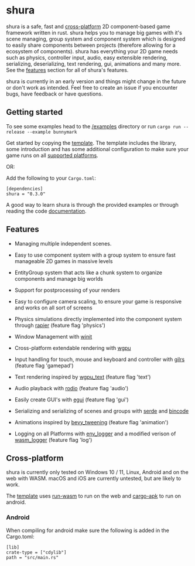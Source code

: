 # shura

shura is a safe, fast and [cross-platform](#Cross-platform) 2D component-based game framework written in rust. shura helps you to manage big games with it's scene managing, group system and component system which is designed to easily share components between projects (therefore allowing for a ecosystem of components). shura has everything your 2D game needs such as physics, controller input, audio, easy extensible rendering, serializing, deserializing, text rendering, gui, animations and many more. See the [features](#Features) section for all of shura's features.

shura is currently in an early version and things might change in the future or don't work as intended. Feel free to create an issue if you encounter bugs, have feedback or have questions.

## Getting started

To see some examples head to the [/examples](https://github.com/AndriBaal/shura/tree/main/examples) directory or run `cargo run --release --example bunnymark`

Get started by copying the [template](https://github.com/AndriBaal/shura_template). The template includes the library, some introduction and has some additional configuration to make sure your game runs on all [supported platforms](#Cross-platform).

OR:

Add the following to your `Cargo.toml`:
```
[dependencies]
shura = "0.3.0"
```

A good way to learn shura is through the provided examples or through reading the code [documentation](https://docs.rs/shura).

## Features

- Managing multiple independent scenes.

- Easy to use component system with a group system to ensure fast manageable 2D games in massive levels

- EntityGroup system that acts like a chunk system to organize components and manage big worlds

- Support for postprocessing of your renders

- Easy to configure camera scaling, to ensure your game is responsive and works on all sort of screens

- Physics simulations directly implemented into the component system through [rapier](https://github.com/dimforge/rapier) (feature flag 'physics')

- Window Management with [winit](https://github.com/rust-windowing/winit)

- Cross-platform extendable rendering with [wgpu](https://github.com/gfx-rs/wgpu)

- Input handling for touch, mouse and keyboard and controller with [gilrs](https://gitlab.com/gilrs-project/gilrs) (feature flag 'gamepad')

- Text rendering inspired by [wgpu_text](https://github.com/Blatko1/wgpu-text) (feature flag 'text')

- Audio playback with [rodio](https://github.com/RustAudio/rodio) (feature flag 'audio')

- Easily create GUI's with [egui](https://github.com/emilk/egui) (feature flag 'gui')

- Serializing and serializing of scenes and groups with [serde](https://github.com/serde-rs/serde) and [bincode](https://github.com/bincode-org/bincode)

- Animations inspired by [bevy_tweening](https://github.com/djeedai/bevy_tweening) (feature flag 'animation')

- Logging on all Platforms with [env_logger](https://github.com/rust-cli/env_logger) and a modified verison of [wasm_logger](https://gitlab.com/limira-rs/wasm-logger) (feature flag 'log')

## Cross-platform

shura is currently only tested on Windows 10 / 11, Linux, Android and on the web with WASM. macOS and iOS are currently untested, but are likely to work.

The [template](https://github.com/AndriBaal/shura_template) uses [run-wasm](https://github.com/rukai/cargo-run-wasm) to run on the web and [cargo-apk](https://github.com/rust-mobile/cargo-apk) to run on android.

### Android

When compiling for android make sure the following is added in the Cargo.toml:

```
[lib]
crate-type = ["cdylib"]
path = "src/main.rs"
```
